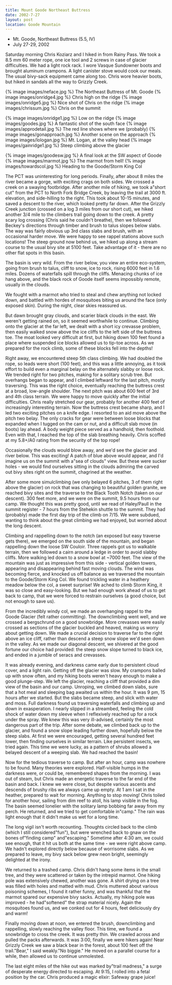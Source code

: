 ```yaml
---
title: Mount Goode Northeast Buttress
date: 2002-7-27
layout: post
location: Goode Mountain
---
```


* Mt. Goode, Northeast Buttress (5.5, IV)
* July 27-29, 2002

Saturday morning Chris Koziarz 
and I hiked in from Rainy Pass. We took 
a 8.5 mm 60 meter rope, one ice tool and 2 screws in case of glacier 
difficulties. We had a light rock rack. I wore Vasque Sundowner boots 
and brought aluminum crampons. A light canister stove would cook our 
meals. The usual bivy-sack equipment came along too. Chris wore heavier 
boots, but hiked in sandals all the way to Grizzly Creek.


{% image images/neface.jpg %}
The Northeast Buttress of Mt. Goode
{% image images/onridge4.jpg %}
Chris high on the ridge
{% image images/onridge5.jpg %}
Nice shot of Chris on the ridge
{% image images/chrissum.jpg %}
Chris on the summit

{% image images/onridge1.jpg %}
Low on the ridge
{% image images/goodes.jpg %}
A fantastic shot of the south face
{% image images/approdetail.jpg %}
The red line shows where we (probably)
{% image images/gonapproach.jpg %}
Another scene on the approach
{% image images/lologan.jpg %}
Mt. Logan, at the valley head
{% image images/gainridge1.jpg %}
Steep climbing above the glacier

{% image images/goodesw.jpg %}
A final look at the SW aspect of Goode
{% image images/marmot.jpg %}
The marmot from hell!
{% image images/towardscol.jpg %}
Heading to the Goode/Storm King Col


The PCT was uninteresting for long periods. Finally, after about 
8 miles the river became a gorge,
with exciting crags on both sides. We crossed a creek on a swaying 
footbridge. After another mile of hiking, we took a"short cut" from 
the PCT to North Fork Bridge Creek, by leaving the trail at 3000 ft. 
elevation, and side-hilling to the right. This took about 
10-15 minutes, and saved a descent to the river, which looked pretty 
far down. After the Grizzly Creek junction (crossed on a log 3 miles 
from our short cut), we hiked another 3/4 mile to the climbers 
trail going down to the 
creek. A pretty scary log crossing (Chris said he couldn't 
breathe), then we followed 
Beckey's directions through timber and brush to talus slopes 
below slabs. The way was fairly obvious up 3rd class slabs and 
brush, with an occasional harder move. We were happy to see 
rappel stations above such locations!
The steep ground now behind us, we hiked up along a stream 
course to the usual bivy site at 5100 feet. Take advantage 
of it - there are no other flat spots in this basin.


The basin is very wild. From the river below, you view an entire 
eco-system, going from brush to talus, cliff to snow, ice to 
rock, rising 6000 feet in 1.6 miles. Dozens of waterfalls spill 
through the cliffs. Menacing chunks of ice hang above, and the 
black rock of Goode itself seems impossibly remote, usually in the clouds.


We fought with a marmot who tried to steal and chew anything not 
locked down, and battled with hordes of mosquitoes biting us around 
the face (only exposed skin). During the night, clear skies reassured us.


But dawn brought gray clouds, and scarier black clouds in the east. 
We weren't getting rained on, so it seemed worthwhile to continue. 
Climbing onto the glacier at the far left, we dealt with a short 
icy crevasse problem, then easily walked snow above the ice cliffs to 
the left side of the buttress toe. The moat looked very difficult 
at first, but hiking down 100 feet found a place where suspended 
ice blocks allowed us to tip-toe across. As we prepared for the 
rock climb, some of these blocks fell into the depths!


Right away, we encountered steep 5th class climbing. We had doubled 
the rope, so leads were short (100 feet), and this was a little 
annoying, as it took effort to build even a marginal belay on the 
alternately slabby or loose rock. We trended right for two pitches, 
making for a solitary scrub tree. But overhangs began to appear, and I 
climbed leftward for the last pitch, mostly traversing. This was 
the right choice, eventually reaching the buttress crest at a broad, 
low-angle shoulder. The next pitch was about 600 feet of 3rd and 4th 
class terrain. We were happy to move quickly after the initial 
difficulties. Chris really stretched our gear, probably for 
another 400 feet of increasingly interesting terrain. Now the 
buttress crest became sharp, and I led two exciting pitches on a 
knife edge. I resorted to an aid move above the pitch two belay. 
The only cracks for gear were between loose blocks that expanded 
when I tugged on the cam or nut, and a difficult slab move (in boots) 
lay ahead. A body weight piece served as a handhold, then foothold. 
Even with that, I reached the top of the slab breathing heavily. 
Chris scoffed at my 5.8+/A0 rating from the security of the top rope! 


Occasionally the clouds would blow away, and we'd see the glacier 
and river below. This was exciting! A patch of blue above would 
appear, and I'd imagine us on the summit with a"sea of clouds" view. 
But these were sucker holes - we would find ourselves sitting in the 
clouds admiring the carved out bivy sites right on the summit, 
chagrined at the weather.


After some more simulclimbing (we only belayed 6 pitches, 3 of them 
right above the glacier) on rock that was changing to beautiful golden 
granite, we reached bivy sites and the traverse to the Black 
Tooth Notch (taken on our descent). 300 feet more, and we were on the 
summit, 9.5 hours from our camp. We thought this was pretty good, 
until we read of Haley/Paull in the summit register - 7 hours from the 
Stehekin shuttle to the summit. They had (probably) made the 
first day trip of the climb on 7/15. We were subdued, wanting to think 
about the great climbing we had enjoyed, but worried about the long descent.


Climbing and rappelling down to the notch (an exposed but easy 
traverse gets there), we emerged on the south side of the mountain, 
and began rappelling down the loose SW Couloir. Three rappels got 
us to walkable terrain, then we followed a cairn around a ledge 
in order to avoid slabby cliffs. More walking led down to a snow 
bowl at ~7000 feet. The view of the mountain was just as impressive 
from this side - vertical golden towers, appearing and disappearing 
behind fast moving clouds. The wind was becoming fierce, and 
knocked us off balance as we traversed the mountain to the Goode/Storm 
King Col. We found trickling water in a heathery meadow below the 
col, a sweet surprise! We ached to climb Storm King, it was so 
close and easy-looking. But we had enough work ahead of us to 
get back to camp, that we were forced to restrain 
ourselves (a good choice, but not enough to save us).


From the incredibly windy col, we made an overhanging rappel to the Goode 
Glacier (felt rather committing). The downclimbing went well, and we 
crossed a bergschrund on a good snowbridge. More crevasses were easily 
crossed as sections of the glacier buckled and heaved, making us worry 
about getting down. We made a crucial decision to traverse far to the 
right above an ice cliff, rather than descend a steep snow slope we'd 
seen down in the valley. As we made our diagonal descent, we 
shivered at the good fortune our choice had provided: the steep snow 
slope turned to black ice, and ended in a jumble of seracs and crevasses.


It was already evening, and darkness came early due to persistent cloud 
cover, and a light rain. Getting off the glacier was slow. My crampons 
balled up with snow often, and my hiking boots weren't heavy enough to 
make a good plunge-step. 
We left the glacier, reaching a cliff that provided a dim view of the 
basin and our camp. Unroping, we climbed down slabs, sure that a hot 
meal and sleeping bag awaited us within the hour. It was 9 pm, 
15 hours after we started. But the slabs became steep, and slick with 
water and moss. Full darkness found us traversing waterfalls and climbing up 
and down in exasperation. I nearly slipped in a streambed, feeling the 
cold shock of water down my sleeve when I reflexively reached up for a 
rock under the spray. We knew this was very ill-advised, certainly the 
most dangerous part of the trip. After some debate, we climbed back up 
to the glacier, and found a snow slope leading further down, hopefully 
below the steep slabs. At first we were encouraged, getting several 
hundred feet lower, then finding ourselves in similar terrain. Like 
persistent insects, we tried again. This time we were lucky, as a 
pattern of shrubs allowed a belayed descent of a weeping slab. We had 
reached the basin!


Now for the tedious traverse to camp. But after an hour, camp was 
nowhere to be found. Many theories were explored. Half-visible humps in 
the darkness were, or could be, remembered shapes from the morning. 
I was out of steam, but Chris made an energetic traverse to the far 
end of the basin and back. I knew we were close, but despite various 
ascents and descends of brushy ribs we always came up empty. At 1 
am I sat in the heather, prepared to wait for morning. Anything to 
stop moving! Chris toiled for another hour, sailing from dim reef to 
atoll, his lamp visible in the fog. The basin seemed lonelier with the 
solitary lamp bobbing far away from my perch. He returned, and we 
tried to get comfortable in"camp." The rain was light enough that it 
didn't make us wet for a long time. 


The long vigil isn't worth recounting. Thoughts circled back to the 
climb (which I still considered"fun"), but were wrenched back to gnaw 
on the bones of"finding camp" and"escaping." Sometime after 4:30 am, 
we could see enough, that it hit us both at the same time - we were 
right above camp. We hadn't explored directly below because of 
worrisome slabs. As we prepared to leave, my bivy sack below grew 
neon bright, seemingly delighted at the irony.


We returned to a trashed camp. Chris didn't hang some items in the small 
tree, and they were scattered or taken by the intrepid marmot. One 
hiking pole was extensively chewed, another was gone. A shirt drying on 
a tree was filled with holes and matted with mud. Chris muttered about 
various poisoning schemes, I found it rather funny, and was 
thankful that the marmot spared our
expensive bivy sacks. Actually, my hiking pole was improved - 
he had"softened" the strap material nicely. Again the mosquitoes 
found us, and we conked out for 4 hours, feet deliciously dry and warm!


Finally moving down at noon, we entered the brush, downclimbing and 
rappelling, slowly reaching the valley floor. This time, we found a 
snowbridge to cross the creek. It was pretty thin. We crawled across 
and pulled the packs afterwards. It was 3:00, finally we were 
hikers again! Near Grizzly Creek we saw a black bear in the 
forest, about 100 feet off the trail."Bear," I said 
weakly."No biggie." He moved on a parallel course for a while, 
then allowed us to continue unmolested. 


The last eight miles of the hike out was marked by"trail madness," a 
surge of desperate energy directed to escaping. At 9:15, I rolled into 
a fetal position by the car. Chris produced a magic 
elixir: Safeway grape juice!


